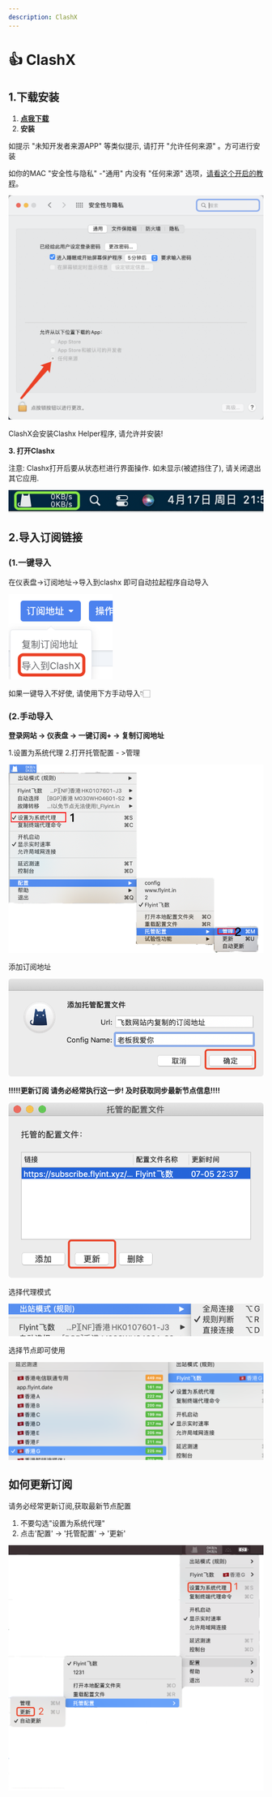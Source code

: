 ```yaml
---
description: ClashX
---
```


# 👍 ClashX

## 1.下载安装

1. ****[**点我下载** ](https://downloads.goglon.com/downloads/ClashX.dmg)****
2. &#x20;**安装**

如提示 "未知开发者来源APP" 等类似提示, 请打开 "允许任何来源" 。方可进行安装

如你的MAC  "安全性与隐私" -"通用" 内没有 "任何来源" 选项，[请看这个开启的教程](https://jingyan.baidu.com/article/6079ad0eb99aa228ff86db0a.html)。

![](<../.gitbook/assets/image (55).png>)

ClashX会安装Clashx Helper程序, 请允许并安装!



**3. 打开Clashx**

注意:  Clashx打开后要从状态栏进行界面操作. 如未显示(被遮挡住了), 请关闭退出其它应用.

![](<../.gitbook/assets/image (53).png>)

## 2.导入订阅链接

### **(1.一键导入**

在仪表盘->订阅地址->导入到clashx 即可自动拉起程序自动导入

![](<../.gitbook/assets/image (52).png>)

如果一键导入不好使, 请使用下方手动导入👇🏻

### **(2.手动导入**

**登录网站 -> 仪表盘  -> 一键订阅+ -> 复制订阅地址**

1.设置为系统代理     2.打开托管配置 - >管理

![](../.gitbook/assets/WeChatda989a6932bd53e68eef126eecddc1ad副本.png)

添加订阅地址

![](../.gitbook/assets/WeChat4a63c8f88a6eb917f44daa413a43689c.png)

&#x20; **!!!!!更新订阅 请务必经常执行这一步! 及时获取同步最新节点信息!!!!**

![更新订阅 请务必经常执行这一步! ](../.gitbook/assets/WeChat1c1f12bc1eff598a5ddf942b09a37bd8.png)

选择代理模式

![](../.gitbook/assets/WeChat21b5b06aab6959aab7971143f3ef4507.png)

选择节点即可使用

![](<../.gitbook/assets/image (29).png>)

## 如何更新订阅

请务必经常更新订阅,获取最新节点配置

1. 不要勾选"设置为系统代理"
2. 点击'配置' -> '托管配置' -> '更新'

![](../.gitbook/assets/clashUP.png)
